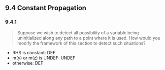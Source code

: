 ## 9.4 Constant Propagation

### 9.4.1

> Suppose we wish to detect all possibility of a variable being uninitialized along any path to a point where it is used. How would you modify the framework of this section to detect such situations?

* RHS is constant: DEF
* m(y) or m(z) is UNDEF: UNDEF
* otherwise: DEF
